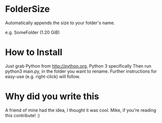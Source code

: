 # FolderSize
Automatically appends the size to your folder's name.

e.g. SomeFolder (1.20 GiB)

# How to Install
Just grab Python from http://python.org, Python 3 specifically
Then run python3 main.py, in the folder you want to rename.
Further instructions for easy-use (e.g. right-click) will follow.

# Why did you write this
A friend of mine had the idea, I thought it was cool.
Mike, if you're reading this contribute! :)